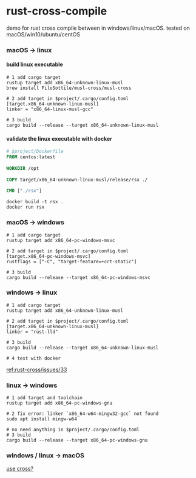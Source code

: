 # rust-cross-compile

demo for rust cross compile between in windows/linux/macOS. tested on macOS/win10/ubuntu/centOS

### macOS -> linux

#### build linux executable

```shell
# 1 add cargo target
rustup target add x86_64-unknown-linux-musl
brew install FiloSottile/musl-cross/musl-cross

# 2 add target in $project/.cargo/config.toml
[target.x86_64-unknown-linux-musl]
linker = "x86_64-linux-musl-gcc"

# 3 build
cargo build --release --target x86_64-unknown-linux-musl
```

#### validate the linux executable with docker

```dockerfile
# $project/Dockerfile
FROM centos:latest
 
WORKDIR /opt
 
COPY target/x86_64-unknown-linux-musl/release/rsx ./
 
CMD ["./rsx"]
```

```shell
docker build -t rsx .
docker run rsx
```

### macOS -> windows

```shell
# 1 add cargo target
rustup target add x86_64-pc-windows-msvc

# 2 add target in $project/.cargo/config.toml
[target.x86_64-pc-windows-msvc]
rustflags = ["-C", "target-feature=+crt-static"]

# 3 build
cargo build --release --target x86_64-pc-windows-msvc
```

### windows -> linux

```shell
# 1 add cargo target
rustup target add x86_64-unknown-linux-musl

# 2 add target in $project/.cargo/config.toml
[target.x86_64-unknown-linux-musl]
linker = "rust-lld"

# 3 build
cargo build --release --target x86_64-unknown-linux-musl

# 4 test with docker
```

[ref:rust-cross/issues/33](https://github.com/japaric/rust-cross/issues/33#issuecomment-500111581)

### linux -> windows

```shell
# 1 add target and toolchain
rustup target add x86_64-pc-windows-gnu

# 2 fix error: linker `x86_64-w64-mingw32-gcc` not found
sudo apt install mingw-w64

# no need anything in $project/.cargo/config.toml
# 3 build
cargo build --release --target x86_64-pc-windows-gnu
```

### windows / linux -> macOS

[use cross?](https://github.com/cross-rs/cross)
